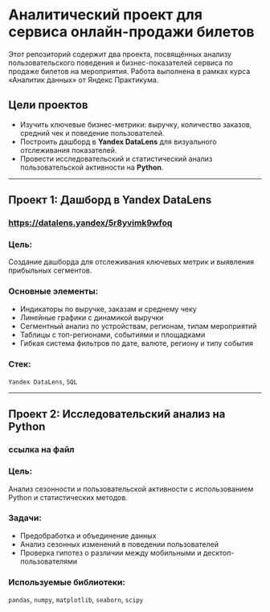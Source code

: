 # Аналитический проект для сервиса онлайн-продажи билетов 

Этот репозиторий содержит два проекта, посвящённых анализу пользовательского поведения и бизнес-показателей сервиса по продаже билетов на мероприятия. Работа выполнена в рамках курса «Аналитик данных» от Яндекс Практикума.

## Цели проектов

- Изучить ключевые бизнес-метрики: выручку, количество заказов, средний чек и поведение пользователей.
- Построить дашборд в **Yandex DataLens** для визуального отслеживания показателей.
- Провести исследовательский и статистический анализ пользовательской активности на **Python**.

---

## Проект 1: Дaшборд в Yandex DataLens
### https://datalens.yandex/5r8yvimk9wfoq

### Цель:
Создание дашборда для отслеживания ключевых метрик и выявления прибыльных сегментов.

### Основные элементы:
- Индикаторы по выручке, заказам и среднему чеку
- Линейные графики с динамикой выручки
- Сегментный анализ по устройствам, регионам, типам мероприятий
- Таблицы с топ-регионами, событиями и площадками
- Гибкая система фильтров по дате, валюте, региону и типу события

### Стек:
`Yandex DataLens`, `SQL`

---

## Проект 2: Исследовательский анализ на Python
### ссылка на файл

### Цель:
Анализ сезонности и пользовательской активности с использованием Python и статистических методов.

### Задачи:
- Предобработка и объединение данных
- Анализ сезонных изменений в поведении пользователей
- Проверка гипотез о различии между мобильными и десктоп-пользователями

### Используемые библиотеки:
`pandas`, `numpy`, `matplotlib`, `seaborn`, `scipy`

